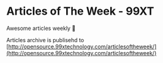 # Articles of The Week - 99XT
Awesome articles weekly 📖

Articles archive is publisehd to [http://opensource.99xtechnology.com/articlesoftheweek/](http://opensource.99xtechnology.com/articlesoftheweek/)
